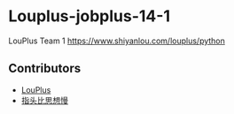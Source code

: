 # Louplus-jobplus-14-1

LouPlus Team 1 https://www.shiyanlou.com/louplus/python

## Contributors

* [LouPlus](https://github.com/leoyield/Louplus-jobplus-14-1/)
* [指头比思想慢](https://github.com/leoyield/)
